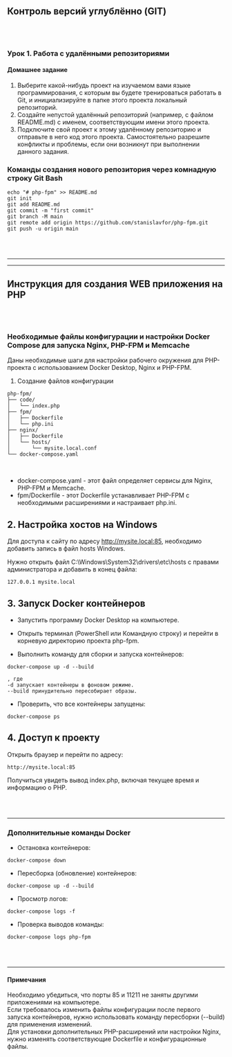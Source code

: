 ## Контроль версий углублённо (GIT)

<br>
<br>

### Урок 1. Работа с удалёнными репозиториями
#### Домашнее задание

1. Выберите какой-нибудь проект на изучаемом вами языке программирования, с которым вы будете тренироваться работать в Git, и инициализируйте в папке этого проекта локальный репозиторий.
2. Создайте непустой удалённый репозиторий (например, с файлом README.md) с именем, соответствующим имени этого проекта.
3. Подключите свой проект к этому удалённому репозиторию и отправьте в него код этого проекта. Самостоятельно разрешите конфликты и проблемы, если они возникнут при выполнении данного задания.

### Команды создания нового репозитория через комнадную строку Git Bash
```
echo "# php-fpm" >> README.md
git init
git add README.md
git commit -m "first commit"
git branch -M main
git remote add origin https://github.com/stanislavfor/php-fpm.git
git push -u origin main

```

<br>
<br>
<hr>
<hr>

## Инструкция для создания WEB приложения на PHP

<br>
<br>

### Необходимые файлы конфигурации и настройки Docker Compose для запуска Nginx, PHP-FPM и Memcache

Даны необходимые шаги для настройки рабочего окружения для PHP-проекта с использованием Docker Desktop, Nginx и PHP-FPM.


1. Создание файлов конфигурации

```
php-fpm/
├── code/
│   └── index.php
├── fpm/
│   ├── Dockerfile
│   └── php.ini
├── nginx/
│   ├── Dockerfile
│   └── hosts/
│       └── mysite.local.conf
└── docker-compose.yaml
```
<br>

- docker-compose.yaml - этот файл определяет сервисы для Nginx, PHP-FPM и Memcache.
- fpm/Dockerfile - этот Dockerfile устанавливает PHP-FPM с необходимыми расширениями и настраивает php.ini.


## 2. Настройка хостов на Windows

Для доступа к сайту по адресу http://mysite.local:85, необходимо добавить запись в файл hosts Windows.<br>

Нужно открыть файл C:\Windows\System32\drivers\etc\hosts с правами администратора и добавить в конец файла:

```
127.0.0.1 mysite.local

```

## 3. Запуск Docker контейнеров

- Запустить программу Docker Desktop на компьютере.<br>

- Открыть терминал (PowerShell или Командную строку) и перейти в корневую директорию проекта php-fpm.<br>

- Выполнить команду для сборки и запуска контейнеров:

```
docker-compose up -d --build

, где 
-d запускает контейнеры в фоновом режиме.
--build принудительно пересобирает образы.

```

- Проверить, что все контейнеры запущены:
```
docker-compose ps

```

## 4. Доступ к проекту

Открыть браузер и перейти по адресу: 

```
http://mysite.local:85

```
Получиться увидеть вывод index.php, включая текущее время и информацию о PHP.

<br>
<br>
<hr>

### Дополнительные команды Docker

- Остановка контейнеров:
```
docker-compose down

```
- Пересборка (обновление) контейнеров:
```
docker-compose up -d --build

```
- Просмотр логов:
```
docker-compose logs -f

```

- Проверка выводов команды:
```
docker-compose logs php-fpm

```

<br>
<br>
<hr>

#### Примечания

Необходимо убедиться, что порты 85 и 11211 не заняты другими приложениями на компьютере. <br>
Если требовалось изменить файлы конфигурации после первого запуска контейнеров, нужно использовать команду пересборки (--build) для применения изменений.<br>
Для установки дополнительных PHP-расширений или настройки Nginx, нужно изменять соответствующие Dockerfile и конфигурационные файлы.<br>

